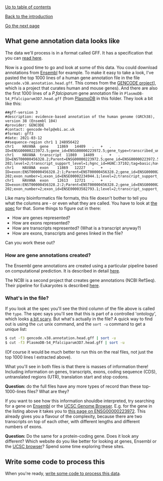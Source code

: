 [Up to table of contents](README.md)

[Back to the introduction](Introduction.md)

[Go the next page](Getting_started_writing_some_code.md)

## What gene annotation data looks like

The data we'll process is in a format called GFF. It has a specification that you can [read
here](https://m.ensembl.org/info/website/upload/gff3.html). 

Now is a good time to go and look at some of this data. You could download annotations from
[Ensembl](http://ftp.ensembl.org/pub/current_gff3/) for example. To make it easy to take a look,
I've pasted the top 1000 lines of a human gene annotation file in the file
`gencode.v38.annotation.head.gff`. This comes from the [GENCODE
project](https://www.gencodegenes.org)], which is a project that curates human and mouse genes).
And there are also the first 1000 lines of a *P.falciparum* gene annotation file in
`PlasmoDB-54_Pfalciparum3D7.head.gff` (from [PlasmoDB](https://plasmodb.org) in this folder. They
look a bit like this:

    ##gff-version 3
    #description: evidence-based annotation of the human genome (GRCh38), version 38 (Ensembl 104)
    #provider: GENCODE
    #contact: gencode-help@ebi.ac.uk
    #format: gff3
    #date: 2021-03-12
    ##sequence-region chr1 1 248956422
    chr1	HAVANA	gene	11869	14409	.	+	.	ID=ENSG00000223972.5;gene_id=ENSG00000223972.5;gene_type=transcribed_unprocessed_pseudogene;gene_name=DDX11L1;level=2;hgnc_id=HGNC:37102;havana_gene=OTTHUMG00000000961.2
    chr1	HAVANA	transcript	11869	14409	.	+	.	ID=ENST00000456328.2;Parent=ENSG00000223972.5;gene_id=ENSG00000223972.5;transcript_id=ENST00000456328.2;gene_type=transcribed_unprocessed_pseudogene;gene_name=DDX11L1;transcript_type=processed_transcript;transcript_name=DDX11L1-202;level=2;transcript_support_level=1;hgnc_id=HGNC:37102;tag=basic;havana_gene=OTTHUMG00000000961.2;havana_transcript=OTTHUMT00000362751.1
    chr1	HAVANA	exon	11869	12227	.	+	.	ID=exon:ENST00000456328.2:1;Parent=ENST00000456328.2;gene_id=ENSG00000223972.5;transcript_id=ENST00000456328.2;gene_type=transcribed_unprocessed_pseudogene;gene_name=DDX11L1;transcript_type=processed_transcript;transcript_name=DDX11L1-202;exon_number=1;exon_id=ENSE00002234944.1;level=2;transcript_support_level=1;hgnc_id=HGNC:37102;tag=basic;havana_gene=OTTHUMG00000000961.2;havana_transcript=OTTHUMT00000362751.1
    chr1	HAVANA	exon	12613	12721	.	+	.	ID=exon:ENST00000456328.2:2;Parent=ENST00000456328.2;gene_id=ENSG00000223972.5;transcript_id=ENST00000456328.2;gene_type=transcribed_unprocessed_pseudogene;gene_name=DDX11L1;transcript_type=processed_transcript;transcript_name=DDX11L1-202;exon_number=2;exon_id=ENSE00003582793.1;level=2;transcript_support_level=1;hgnc_id=HGNC:37102;tag=basic;havana_gene=OTTHUMG00000000961.2;havana_transcript=OTTHUMT00000362751.1

Like many bioinformatics file formats, this file doesn't bother to tell you what the columns are - or even what they
are called. You have to look at [the spec](https://m.ensembl.org/info/website/upload/gff3.html) for that. Some things
to figure out in there:

- How are genes represented?
- How are exons represented?
- How are transcripts represented?  (What is a transcript anyway?)
- How are exons, transcripts and genes linked in the file?

Can you work these out?

### How are gene annotations created?

The Ensembl gene annotations are created using a particular pipeline based on computational prediction.  It is described in detail [here](https://www.ensembl.org/info/genome/genebuild/index.html).

The NCBI is a second project that creates gene annotations (NCBI RefSeq).  Their pipeline for Eukaryotes is described [here](https://www.ncbi.nlm.nih.gov/genome/annotation_euk/process/).

### What's in the file?

If you look at the spec you'll see the third column of the file above is called the `type`. The
spec says you'll see that this is part of a controlled 'ontology', which looks [a bit
scary](http://www.sequenceontology.org/so_wiki/index.php/Category:SO:SOFA). But what's actually in
the file? A quick way to find out is using the `cut` unix command, and the `sort -u` command to get
a unique list:

```sh
$ cut -f3 gencode.v38.annotation.head.gff | sort -u
$ cut -f3 PlasmoDB-54_Pfalciparum3D7.head.gff | sort -u
```

(Of course it would be much better to run this on the real files, not just the top 1000 lines I extracted above).

What you'll see in both files is that there is masses of information there! Including information on genes,
transcripts, exons, coding sequence (CDS), untranslated regions (UTR), translation start and stop codons.

**Question:** do the full files have any more types of record than these top-1000-lines files?  What are they?

If you want to see how this information shouldbe interpreted, try searching for a gene on
[Ensembl](http://www.ensembl.org/index.html) or the [UCSC Genome Browser](https://genome.ucsc.edu). E.g. for the gene
in the listing above it takes you to [this page on
ENSG00000223972](http://www.ensembl.org/Homo_sapiens/Gene/Summary?db=core;g=ENSG00000223972;r=1:11869-14409). This
already gives you a flavour of the complexity, because there are two transcripts on top of each other, with different
lengths and different numbers of exons.  

**Question:** Do the same for a protein-coding gene.  Does it look any different? Which website do you like better for
looking at genes, Ensembl or the [UCSC browser](https://genome.ucsc.edu)?  Spend some time exploring these sites.

## Write some code to process this

When you're ready, [write some code to process this data](Getting_started_writing_some_code.md).
